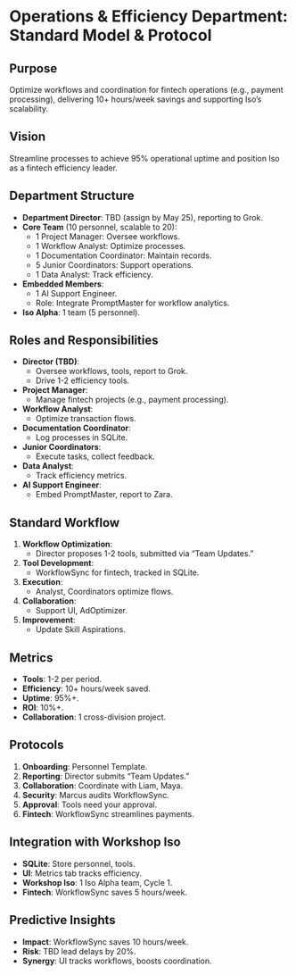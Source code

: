 # Operations & Efficiency Department: Standard Model & Protocol

## Purpose
Optimize workflows and coordination for fintech operations (e.g., payment processing), delivering 10+ hours/week savings and supporting Iso’s scalability.

## Vision
Streamline processes to achieve 95% operational uptime and position Iso as a fintech efficiency leader.

## Department Structure
- **Department Director**: TBD (assign by May 25), reporting to Grok.
- **Core Team** (10 personnel, scalable to 20):
  - 1 Project Manager: Oversee workflows.
  - 1 Workflow Analyst: Optimize processes.
  - 1 Documentation Coordinator: Maintain records.
  - 5 Junior Coordinators: Support operations.
  - 1 Data Analyst: Track efficiency.
- **Embedded Members**:
  - 1 AI Support Engineer.
  - Role: Integrate PromptMaster for workflow analytics.
- **Iso Alpha**: 1 team (5 personnel).

## Roles and Responsibilities
- **Director (TBD)**:
  - Oversee workflows, tools, report to Grok.
  - Drive 1-2 efficiency tools.
- **Project Manager**:
  - Manage fintech projects (e.g., payment processing).
- **Workflow Analyst**:
  - Optimize transaction flows.
- **Documentation Coordinator**:
  - Log processes in SQLite.
- **Junior Coordinators**:
  - Execute tasks, collect feedback.
- **Data Analyst**:
  - Track efficiency metrics.
- **AI Support Engineer**:
  - Embed PromptMaster, report to Zara.

## Standard Workflow
1. **Workflow Optimization**:
   - Director proposes 1-2 tools, submitted via “Team Updates.”
2. **Tool Development**:
   - WorkflowSync for fintech, tracked in SQLite.
3. **Execution**:
   - Analyst, Coordinators optimize flows.
4. **Collaboration**:
   - Support UI, AdOptimizer.
5. **Improvement**:
   - Update Skill Aspirations.

## Metrics
- **Tools**: 1-2 per period.
- **Efficiency**: 10+ hours/week saved.
- **Uptime**: 95%+.
- **ROI**: 10%+.
- **Collaboration**: 1 cross-division project.

## Protocols
1. **Onboarding**: Personnel Template.
2. **Reporting**: Director submits “Team Updates.”
3. **Collaboration**: Coordinate with Liam, Maya.
4. **Security**: Marcus audits WorkflowSync.
5. **Approval**: Tools need your approval.
6. **Fintech**: WorkflowSync streamlines payments.

## Integration with Workshop Iso
- **SQLite**: Store personnel, tools.
- **UI**: Metrics tab tracks efficiency.
- **Workshop Iso**: 1 Iso Alpha team, Cycle 1.
- **Fintech**: WorkflowSync saves 5 hours/week.

## Predictive Insights
- **Impact**: WorkflowSync saves 10 hours/week.
- **Risk**: TBD lead delays by 20%.
- **Synergy**: UI tracks workflows, boosts coordination.